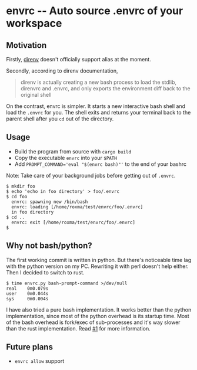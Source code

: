# envrc -- Auto source .envrc of your workspace

## Motivation

Firstly, [direnv](https://github.com/direnv/direnv) doesn't officially support
alias at the moment.

Secondly, according to direnv documentation, 

> direnv is actually creating a new bash process to load the stdlib, direnvrc
> and .envrc, and only exports the environment diff back to the original shell

On the contrast, envrc is simpler. It starts a new interactive bash shell and
load the `.envrc` for you. The shell exits and returns your terminal back to
the parent shell after you `cd` out of the directory.

## Usage

- Build the program from source with `cargo build`
- Copy the executable `envrc` into your `$PATH`
- Add `PROMPT_COMMAND='eval "$(envrc bash)"'` to the end of your bashrc

Note: Take care of your background jobs before getting out of `.envrc`.

```
$ mkdir foo
$ echo 'echo in foo directory' > foo/.envrc
$ cd foo
  envrc: spawning new /bin/bash
  envrc: loading [/home/roxma/test/envrc/foo/.envrc]
  in foo directory
$ cd ..
  envrc: exit [/home/roxma/test/envrc/foo/.envrc]
$
```

## Why not bash/python?

The first working commit is written in python. But there's noticeable time lag
with the python version on my PC. Rewriting it with perl doesn't help either.
Then I decided to switch to rust.

```
$ time envrc.py bash-prompt-command >/dev/null
real    0m0.079s
user    0m0.044s
sys     0m0.004s
```

I have also tried a pure bash implementation. It works better than the python
implementation, since most of the python overhead is its startup time.  Most
of the bash overhead is fork/exec of sub-processes and it's way slower than
the rust implementation. Read [#1](https://github.com/roxma/envrc-rs/issues/1)
for more information.

## Future plans

- `envrc allow` support
